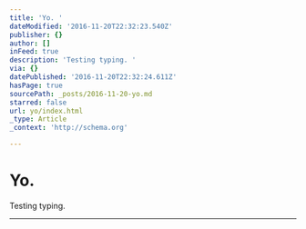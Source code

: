 ```yaml
---
title: 'Yo. '
dateModified: '2016-11-20T22:32:23.540Z'
publisher: {}
author: []
inFeed: true
description: 'Testing typing. '
via: {}
datePublished: '2016-11-20T22:32:24.611Z'
hasPage: true
sourcePath: _posts/2016-11-20-yo.md
starred: false
url: yo/index.html
_type: Article
_context: 'http://schema.org'

---
```

# Yo. 

Testing typing. 

---